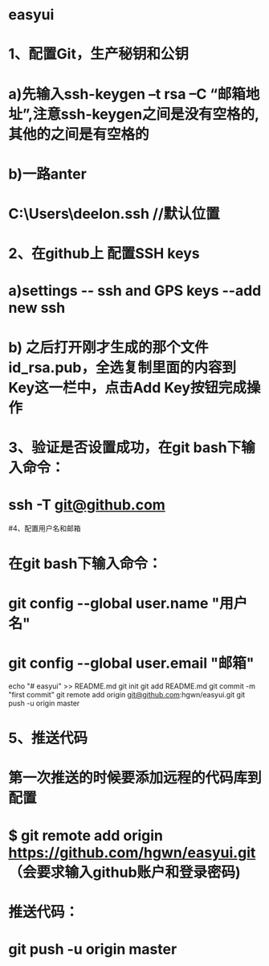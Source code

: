 # easyui
# 1、配置Git，生产秘钥和公钥
# a)先输入ssh-keygen –t rsa –C “邮箱地址”,注意ssh-keygen之间是没有空格的,其他的之间是有空格的
# b)一路anter
# C:\Users\deelon\.ssh  //默认位置
# 2、在github上 配置SSH keys
# a)settings -- ssh and GPS keys  --add new ssh 
# b) 之后打开刚才生成的那个文件id_rsa.pub，全选复制里面的内容到Key这一栏中，点击Add Key按钮完成操作

# 3、验证是否设置成功，在git bash下输入命令：
# ssh -T git@github.com

#4、配置用户名和邮箱

# 在git bash下输入命令：

# git config --global user.name "用户名"
# git config --global user.email "邮箱"

echo "# easyui" >> README.md
git init
git add README.md
git commit -m "first commit"
git remote add origin git@github.com:hgwn/easyui.git
git push -u origin master

# 5、推送代码
# 第一次推送的时候要添加远程的代码库到配置
# $ git remote add origin https://github.com/hgwn/easyui.git   （会要求输入github账户和登录密码)
# 推送代码：
#  git push -u origin master   